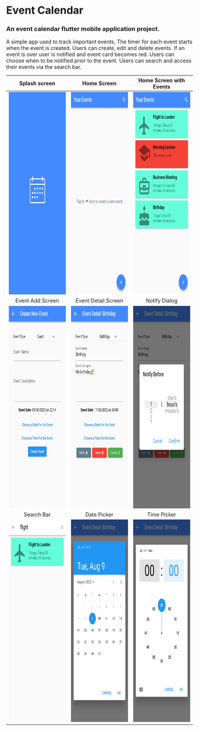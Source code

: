# Event Calendar

### An event calendar flutter mobile application project.

A simple app used to track important events. The timer for each event starts when the event is created. Users can create, edit and delete events. If an event is over user is notified and event card becomes red. Users can choose when to be notified prior to the event. Users can search and access their events via the search bar.

| Splash screen | Home Screen | Home Screen with Events |
|     :---:    |     :---:      |     :---:     |
| <img src="screenshots/splash_screen.jpg" alt="Splash screen" height="545" width="270"/>   | <img src="screenshots/main_screen.jpg" alt="Main screen" height="545" width="270"/>     | <img src="screenshots/main_screen2.jpg" alt="Main screen with widgets" height="545" width="270"/>    |
| Event Add Screen | Event Detail Screen | Notify Dialog |
| <img src="screenshots/event_add.jpg" alt="Event add screen" height="545" width="270"/>    | <img src="screenshots/event_detail.jpg" alt="Event detail screen" height="545" width="270"/>       | <img src="screenshots/notify.jpg" alt="Notify popup" height="545" width="270"/>      |
| Search Bar | Date Picker | Time Picker |
|     <img src="screenshots/search.jpg" alt="Search bar" height="545" width="270"/>    |     <img src="screenshots/date_picker.jpg" alt="Date picker" height="545" width="270"/>      |    <img src="screenshots/time_picker.jpg" alt="Time picker" height="545" width="270"/>     |
